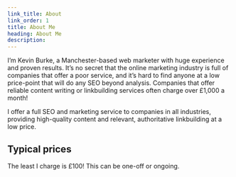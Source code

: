 ```yaml
---
link_title: About
link_order: 1
title: About Me
heading: About Me
description:
---
```


I’m Kevin Burke, a Manchester-based web marketer with huge experience and proven results. It’s no secret that the online marketing industry is full of companies that offer a poor service, and it’s hard to find anyone at a low price-point that will do any SEO beyond analysis. Companies that offer reliable content writing or linkbuilding services often charge over £1,000 a month!

I offer a full SEO and marketing service to companies in all industries, providing high-quality content and relevant, authoritative linkbuilding at a low price.

## Typical prices

The least I charge is £100! This can be one-off or ongoing. 
